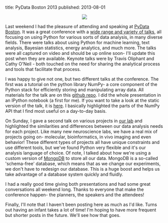 title: PyData Boston 2013
published: 2013-08-01

<center>
<img src="http://pydata.org/static/base/includes/images/pydatalogo-generic.png">
</center>

Last weekend I had the pleasure of attending and speaking at [PyData Boston](http://pydata.org/bos2013).  It was a great conference with a [wide range and variety of talks](http://pydata.org/bos2013/schedule/), all focusing on using Python for various sorts of data analysis, in many diverse fields.  There were talks about using Python for machine learning, text analysis, Bayesian statistics, energy analytics, and much more.  The talks were all captured on video and should be up online soon- I'll update this post when they are available.  Keynote talks were by Travis Oliphant and Cathy O'Neil - both touched on the need for sharing the analytical process and tools that facilitate that process.

I was happy to give not one, but two different talks at the conference.  The first was a tutorial on the python library NumPy- a core component of the Python stack for efficiently storing and manipulating array data.  All materials for the talk are on this [github repo](http://github.com/andrewgiessel/pydata_bos_2013_intro_to_numpy).  I did the whole presentation in an IPython notebook (a first for me).  If you want to take a look at the static version of the talk, it is [here](http://nbviewer.ipython.org/urls/raw.github.com/andrewgiessel/pydata_bos_2013_intro_to_numpy/master/Introduction%2520To%2520NumPy.ipynb).  I basically highlighted the parts of the NumPy API that I find most useful on a day-to-day basis.

On Sunday, I gave a second talk on various projects in [our lab](http://dattalab.org) and highlighted the similarities and differences between our data analysis needs for each project.  Like many new neuroscience labs, we have a real mix of projects going on- molecular, bioinformatics, in vivo imaging and even behavior!  These different types of projects all have unique constraints and use different tools, but we've found Python very flexible and it's our analysis language of choice.  Of note, I talked about how we're using a custom version of [MongoDB](http://mongodb.org) to store all our data.  MongoDB is a so-called 'schema-free' database, which means that as we change our experiments, we don't have to redesign our database.  This is a huge boost and helps us take advantage of a database system quickly and fluidly.

I had a really good time giving both presentations and had some great conversations all weekend long.  Thanks to everyone that make the conference happen- the planners, the speakers and the attendees!

Finally, I'll note that I haven't been posting here as much as I'd like.  Turns out having an infant takes a lot of time!  I'm hoping to have more frequent but shorter posts in the future.  We'll see how that goes.
